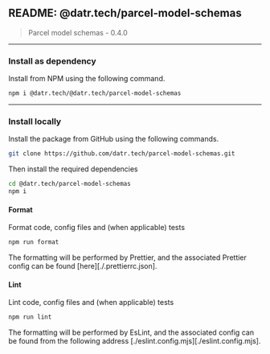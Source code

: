 ## README: @datr.tech/parcel-model-schemas

> Parcel model schemas - 0.4.0
---

### Install as dependency

Install from NPM using the following command.

```bash
npm i @datr.tech/@datr.tech/parcel-model-schemas
```
---

### Install locally

Install the package from GitHub using the following commands.

```bash
git clone https://github.com/datr.tech/parcel-model-schemas.git
```

Then install the required dependencies

```bash
cd @datr.tech/parcel-model-schemas
npm i
```
#### Format

Format code, config files and (when applicable) tests

```bash
npm run format
```

The formatting will be performed by Prettier, and the associated Prettier config can be found [here][./.prettierrc.json].

#### Lint

Lint code, config files and (when applicable) tests

```bash
npm run lint
```

The formatting will be performed by EsLint, and the associated config can be found from the following address [./eslint.config.mjs][./eslint.config.mjs].

